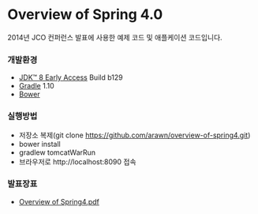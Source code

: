 Overview of Spring 4.0
========================

2014년 JCO 컨퍼런스 발표에 사용한 예제 코드 및 애플케이션 코드입니다.

### 개발환경

* [JDK™ 8 Early Access](https://jdk8.java.net/download.html) Build b129
* [Gradle](http://www.gradle.org/) 1.10
* [Bower](https://github.com/bower/bower)

### 실행방법

* 저장소 복제(git clone https://github.com/arawn/overview-of-spring4.git)
* bower install
* gradlew tomcatWarRun
* 브라우저로 http://localhost:8090 접속

### 발표장표

* [Overview of Spring4.pdf](docs/overview-of-spring4.pdf)